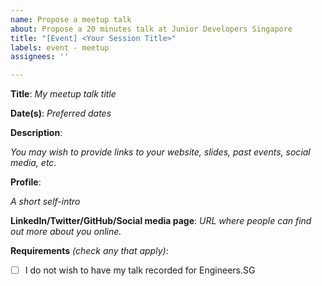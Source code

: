 ```yaml
---
name: Propose a meetup talk
about: Propose a 20 minutes talk at Junior Developers Singapore
title: "[Event] <Your Session Title>"
labels: event - meetup
assignees: ''

---
```


**Title**: *My meetup talk title*
 
**Date(s)**: *Preferred dates*

**Description**: 

*You may wish to provide links to your website, slides, past events, social media, etc.*

**Profile**: 

*A short self-intro*

**LinkedIn/Twitter/GitHub/Social media page**: *URL where people can find out more about you online.*

**Requirements** *(check any that apply)*:

- [ ] I do not wish to have my talk recorded for Engineers.SG

